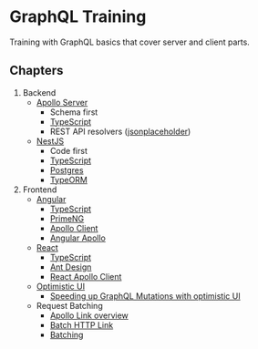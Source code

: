 # GraphQL Training

Training with GraphQL basics that cover server and client parts.


## Chapters
1. Backend
   * [Apollo Server](https://www.apollographql.com/docs/apollo-server/)
     * Schema first
     * [TypeScript](https://www.typescriptlang.org/docs/)
     * REST API resolvers ([jsonplaceholder](https://jsonplaceholder.typicode.com/))
   * [NestJS](https://docs.nestjs.com/graphql/quick-start)
     * Code first
     * [TypeScript](https://www.typescriptlang.org/docs/)
     * [Postgres](https://www.postgresql.org/)
     * [TypeORM](https://typeorm.io/)
2. Frontend
   * [Angular](https://angular.io/)
     * [TypeScript](https://www.typescriptlang.org/docs/)
     * [PrimeNG](https://primeng.org/installation)
     * [Apollo Client](https://www.apollographql.com/docs/)
     * [Angular Apollo](https://the-guild.dev/graphql/apollo-angular)
   * [React](https://react.dev/)
     * [TypeScript](https://www.typescriptlang.org/docs/)
     * [Ant Design](https://ant.design/components/overview/)
     * [React Apollo Client](https://www.apollographql.com/docs/react)
   * [Optimistic UI](https://www.apollographql.com/docs/react/performance/optimistic-ui/)
     * [Speeding up GraphQL Mutations with optimistic UI](https://www.apollographql.com/blog/frontend/tutorial-graphql-mutations-optimistic-ui-and-store-updates-f7b6b66bf0e2/)
   * Request Batching
     * [Apollo Link overview](https://www.apollographql.com/docs/react/api/link/introduction/)
     * [Batch HTTP Link](https://www.apollographql.com/docs/react/api/link/apollo-link-batch-http/)
     * [Batching](https://the-guild.dev/graphql/yoga-server/docs/features/request-batching)
